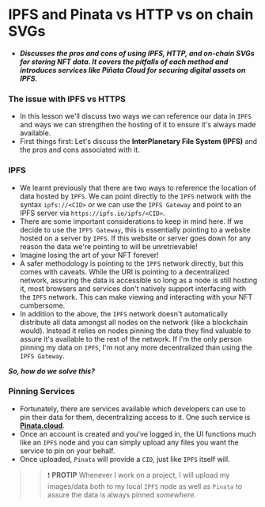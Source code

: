 # IPFS and Pinata vs HTTP vs on chain SVGs
- ***Discusses the pros and cons of using IPFS, HTTP, and on-chain SVGs for storing NFT data. It covers the pitfalls of each method and introduces services like Piñata Cloud for securing digital assets on IPFS.***

### The issue with IPFS vs HTTPS
- In this lesson we'll discuss two ways we can reference our data in `IPFS` and ways we can strengthen the hosting of it to ensure it's always made available.
- First things first: Let's discuss the **InterPlanetary File System (IPFS)** and the pros and cons associated with it.

### IPFS
- We learnt previously that there are two ways to reference the location of data hosted by `IPFS`. We can point directly to the `IPFS` network with the syntax `ipfs://<CID>` _or_ we can use the `IPFS Gateway` and point to an IPFS server via `https://ipfs.io/ipfs/<CID>`.
- There are some important considerations to keep in mind here. If we decide to use the `IPFS Gateway`, this is essentially pointing to a website hosted on a server by `IPFS`. If this website or server goes down for any reason the data we're pointing to will be unretrievable!
- Imagine losing the art of your NFT forever!
- A safer methodology is pointing to the `IPFS` network directly, but this comes with caveats. While the URI is pointing to a decentralized network, assuring the data is accessible so long as a node is still hosting it, most browsers and services don't natively support interfacing with the `IPFS` network. This can make viewing and interacting with your NFT cumbersome.
- In addition to the above, the `IPFS` network doesn't automatically distribute all data amongst all nodes on the network (like a blockchain would). Instead it relies on nodes pinning the data they find valuable to assure it's available to the rest of the network. If I'm the only person pinning my data on `IPFS`, I'm not any more decentralized than using the `IPFS Gateway`.

_**So, how do we solve this?**_

### Pinning Services
- Fortunately, there are services available which developers can use to pin their data for them, decentralizing access to it. One such service is **[Pinata.cloud](https://www.pinata.cloud/)**.
- Once an account is created and you've logged in, the UI functions much like an `IPFS` node and you can simply upload any files you want the service to pin on your behalf.
- Once uploaded, `Pinata` will provide a `CID`, just like `IPFS` itself will.

>>❗ **PROTIP** Whenever I work on a project, I will upload my images/data both to my local `IPFS` node as well as `Pinata` to assure the data is always pinned _somewhere_.

